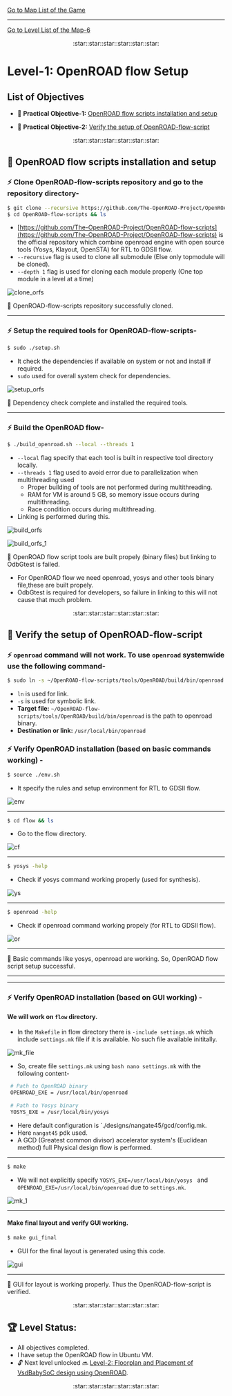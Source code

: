 [Go to Map List of the Game](https://github.com/Ranajoy01/Map_List_Path_to_silicon_RISC_V_SoC_Tapeout_game)

---

[Go to Level List of the Map-6](https://github.com/Ranajoy01/Map_6_Path_to_silicon_RISC_V_SoC_Tapeout_game)

<div align="center">:star::star::star::star::star::star:</div> 

# Level-1: OpenROAD flow Setup

## List of Objectives

- :microscope: <b>Practical Objective-1:</b> [OpenROAD flow scripts installation and setup](#microscope-openroad-flow-scripts-installation-and-setup)
  
- :microscope: <b>Practical Objective-2:</b> [Verify the setup of OpenROAD-flow-script](#microscope-verify-the-setup-of-openroad-flow-script)
  
 <div align="center">:star::star::star::star::star::star:</div> 

## :microscope: OpenROAD flow scripts installation and setup
### :zap: Clone OpenROAD-flow-scripts repository and go to the repository directory-
```bash
$ git clone --recursive https://github.com/The-OpenROAD-Project/OpenROAD-flow-scripts --depth 1
$ cd OpenROAD-flow-scripts && ls
```
- [https://github.com/The-OpenROAD-Project/OpenROAD-flow-scripts](https://github.com/The-OpenROAD-Project/OpenROAD-flow-scripts) is the official repository which combine openroad engine with open source tools (Yosys, Klayout, OpenSTA) for RTL to GDSII flow.
- `--recursive` flag is used to clone all submodule (Else only topmodule will be cloned).
- `--depth 1` flag is used for cloning each module properly (One top module in a level at a time)

![clone_orfs](images/clone_orfs.png)

:100: OpenROAD-flow-scripts repository successfully cloned.

---

### :zap: Setup the required tools for OpenROAD-flow-scripts-
```bash
$ sudo ./setup.sh
```
- It check the dependencies if available on system or not and install if required.
- `sudo` used for overall system check for dependencies.

![setup_orfs](images/setup_orfs.png)  

:100: Dependency check complete and installed the required tools.

---

### :zap: Build the OpenROAD flow-
```bash
$ ./build_openroad.sh --local --threads 1
```
- `--local` flag specify that each tool is built in respective tool directory locally.
- `--threads 1` flag used to avoid error due to parallelization when multithreading used
  - Proper building of tools are not performed during multithreading.
  - RAM for VM is around 5 GB, so memory issue occurs during multithreading.
  - Race condition occurs during multithreading.
- Linking is performed during this.

![build_orfs](images/build_orfs.png)

![build_orfs_1](images/build_orfs_1.png)

:100: OpenROAD flow script tools are built propely (binary files) but linking to OdbGtest is failed.

- For OpenROAD flow we need openroad, yosys and other tools binary file,these are built propely.
- OdbGtest is required for developers, so failure in linking to this will not cause that much problem.
      

<div align="center">:star::star::star::star::star::star:</div> 

## :microscope: Verify the setup of OpenROAD-flow-script
### :zap: `openroad` command will not work. To use `openroad` systemwide use the following command-
```bash
$ sudo ln -s ~/OpenROAD-flow-scripts/tools/OpenROAD/build/bin/openroad /usr/local/bin/openroad
```
- `ln` is used for link.
- `-s` is used for symbolic link.
- <b>Target file:</b> `~/OpenROAD-flow-scripts/tools/OpenROAD/build/bin/openroad` is the path to openroad binary.
- <b>Destination or link:</b> `/usr/local/bin/openroad`

### :zap: Verify OpenROAD installation (based on basic commands working) -
```bash
$ source ./env.sh
```
- It specify the rules and setup environment for RTL to GDSII flow.
  
![env](images/env.png)

---

```bash
$ cd flow && ls
```
- Go to the flow directory.

![cf](images/cf.png)

---
```bash
$ yosys -help
```
- Check if yosys command working properly (used for synthesis).
  
![ys](images/ys.png)
  
---
```bash
$ openroad -help
```
- Check if openroad command working propely (for RTL to GDSII flow).

![or](images/or.png)

---

:100: Basic commands like yosys, openroad are working. So, OpenROAD flow script setup successful.

---
---

### :zap: Verify OpenROAD installation (based on GUI working) -
#### We will work on `flow` directory.
- In the `Makefile` in flow directory there is `-include settings.mk` which include `settings.mk` file if it is available. No such file available inititally.

![mk_file](images/mk_file.png)
   - So, create file `settings.mk` using ```bash nano settings.mk``` with the following content-
   ```bash
    # Path to OpenROAD binary
    OPENROAD_EXE = /usr/local/bin/openroad
    
    # Path to Yosys binary
    YOSYS_EXE = /usr/local/bin/yosys
   ```
   - Here default configuration is `./designs/nangate45/gcd/config.mk.
   - Here `nangat45` pdk used.
   - A GCD (Greatest common divisor) accelerator system's (Euclidean method) full Physical design flow is performed.
     
---

```bash
$ make 
```
- We will not explicitly specify `YOSYS_EXE=/usr/local/bin/yosys ` and `OPENROAD_EXE=/usr/local/bin/openroad` due to `settings.mk`.

![mk_1](images/mk_1.png)

---

#### Make final layout and verify GUI working.

```bash
$ make gui_final 
```

- GUI for the final layout is generated using this code.

 ![gui](images/gui.png) 

 ---

 :100: GUI for layout is working properly. Thus the OpenROAD-flow-script is verified.


<div align="center">:star::star::star::star::star::star:</div> 

 ## :trophy: Level Status: 

- All objectives completed.
- I have setup the OpenROAD flow in Ubuntu VM.
- 🔓 Next level unlocked 🔜 [Level-2:  Floorplan and Placement of VsdBabySoC design using OpenROAD](../Level_2/readme.md).
  
<div align="center">:star::star::star::star::star::star:</div> 


